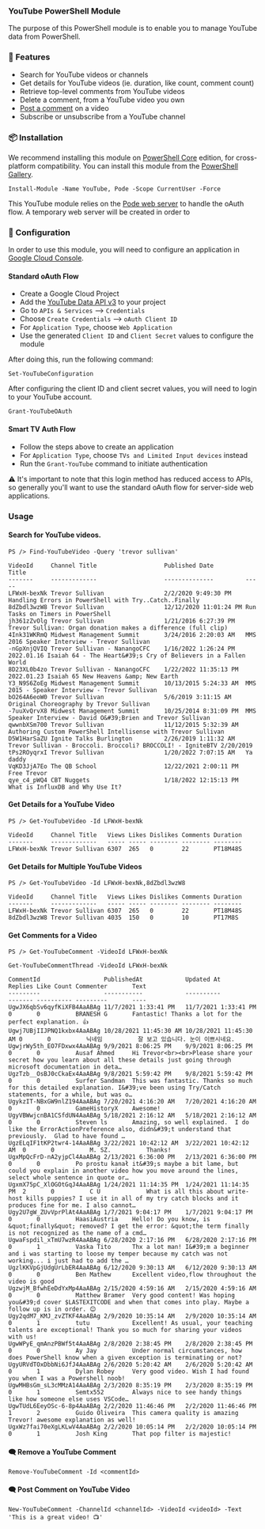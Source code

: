 ### YouTube PowerShell Module

The purpose of this PowerShell module is to enable you to manage YouTube data from PowerShell.

### 🚀 Features

* Search for YouTube videos or channels
* Get details for YouTube videos (ie. duration, like count, comment count)
* Retrieve top-level comments from YouTube videos
* Delete a comment, from a YouTube video you own
* [Post a comment](#-🗨️-post-comment-on-youtube-video) on a video
* Subscribe or unsubscribe from a YouTube channel

### 📦 Installation

We recommend installing this module on [PowerShell Core](https://github.com/powershell/powershell) edition, for cross-platform compatibility.
You can install this module from the [PowerShell Gallery](https://powershellgallery.com).

```
Install-Module -Name YouTube, Pode -Scope CurrentUser -Force
```

This YouTube module relies on the [Pode web server]() to handle the oAuth flow.
A temporary web server will be created in order to 

### 📄 Configuration

In order to use this module, you will need to configure an application in [Google Cloud Console](https://console.cloud.google.com).

#### Standard oAuth Flow

* Create a Google Cloud Project
* Add the [YouTube Data API v3](https://console.cloud.google.com/marketplace/product/google/youtube.googleapis.com) to your project
* Go to `APIs & Services` --> `Credentials`
* Choose `Create Credentials` --> `oAuth Client ID`
* For `Application Type`, choose `Web Application`
* Use the generated `Client ID` and `Client Secret` values to configure the module

After doing this, run the following command:

```
Set-YouTubeConfiguration
```

After configuring the client ID and client secret values, you will need to login to your YouTube account.

```
Grant-YouTubeOAuth
```

#### Smart TV Auth Flow

* Follow the steps above to create an application
* For `Application Type`, choose `TVs and Limited Input devices` instead
* Run the `Grant-YouTube` command to initiate authentication

⚠️ It's important to note that this login method has reduced access to APIs, so generally you'll want to use the standard oAuth flow for server-side web applications.

### Usage

#### Search for YouTube videos.

```
PS /> Find-YouTubeVideo -Query 'trevor sullivan'

VideoId     Channel Title                   Published Date         Title
-------     -------------                   --------------         -----
LFWxH-bexNk Trevor Sullivan                 2/2/2020 9:49:30 PM    Handling Errors in PowerShell with Try..Catch..Finally
8dZbdl3wzW8 Trevor Sullivan                 12/12/2020 11:01:24 PM Run Tasks on Timers in PowerShell
jh361zZvOlg Trevor Sullivan                 1/21/2016 6:27:39 PM   Trevor Sullivan: Organ donation makes a difference (full clip)
4Ink31WKRmQ Midwest Management Summit       3/24/2016 2:20:03 AM   MMS 2016 Speaker Interview - Trevor Sullivan
-nGpXnjQVIQ Trevor Sullivan - NanangoCFC    1/16/2022 1:26:24 PM   2022.01.16 Isaiah 64 - The Heart&#39;s Cry of Believers in a Fallen World
8D23XL0b4zo Trevor Sullivan - NanangoCFC    1/22/2022 11:35:13 PM  2022.01.23 Isaiah 65 New Heavens &amp; New Earth
Y3_N9S6ZoEg Midwest Management Summit       10/13/2015 5:24:33 AM  MMS 2015 - Speaker Interview - Trevor Sullivan
bO264A6eoW0 Trevor Sullivan                 5/6/2019 3:11:15 AM    Original Choreography by Trevor Sullivan
-7uuXvQrvX8 Midwest Management Summit       10/25/2014 8:31:09 PM  MMS Speaker Interview - David O&#39;Brien and Trevor Sullivan
qwwnbXSm700 Trevor Sullivan                 11/12/2015 5:32:39 AM  Authoring Custom PowerShell Intellisense with Trevor Sullivan
D5W1HarSaZU Ignite Talks Burlington         2/26/2019 1:11:32 AM   Trevor Sullivan - Broccoli. Broccoli? BROCCOLI! - IgniteBTV 2/20/2019
tPs2ROyqrxI Trevor Sullivan                 1/20/2022 7:07:15 AM   Ya daddy
VqKD3JjA7Eo The QB School                   12/22/2021 2:00:11 PM  Free Trevor
qye_c4_pWQ4 CBT Nuggets                     1/18/2022 12:15:13 PM  What is InfluxDB and Why Use It?
```

#### Get Details for a YouTube Video

```
PS /> Get-YouTubeVideo -Id LFWxH-bexNk

VideoId     Channel Title   Views Likes Dislikes Comments Duration
-------     -------------   ----- ----- -------- -------- --------
LFWxH-bexNk Trevor Sullivan 6307  265   0        22       PT18M48S
```

#### Get Details for Multiple YouTube Videos

```
PS /> Get-YouTubeVideo -Id LFWxH-bexNk,8dZbdl3wzW8

VideoId     Channel Title   Views Likes Dislikes Comments Duration
-------     -------------   ----- ----- -------- -------- --------
LFWxH-bexNk Trevor Sullivan 6307  265   0        22       PT18M48S
8dZbdl3wzW8 Trevor Sullivan 4035  150   0        10       PT17M8S
```

#### Get Comments for a Video

```
PS /> Get-YouTubeComment -VideoId LFWxH-bexNk

Get-YouTubeCommentThread -VideoId LFWxH-bexNk

CommentId                  PublishedAt            Updated At             Replies Like Count Commenter       Text
---------                  -----------            ----------             ------- ---------- ---------       ----
UgwJX6qbSv6qyfKiXFB4AaABAg 11/7/2021 1:33:41 PM   11/7/2021 1:33:41 PM   0       0          BRANESH G       Fantastic! Thanks a lot for the perfect explanation. 👍
Ugwj7UBjIIJPNQ1kxbx4AaABAg 10/28/2021 11:45:30 AM 10/28/2021 11:45:30 AM 0       0          닉네임          잘 보고 있습니다. 눈이 이쁘시네요.
UgwjrWy5th_EO7FDxwx4AaABAg 9/9/2021 8:06:25 PM    9/9/2021 8:06:25 PM    0       0          Ausaf Ahmed     Hi Trevor<br><br>Please share your secret how you learn about all these details just going through microsoft documentation in deta… 
UgzTzb__OsBJ0cCkaEx4AaABAg 9/8/2021 5:59:42 PM    9/8/2021 5:59:42 PM    0       0          Surfer Sandman  This was fantastic. Thanks so much for this detailed explanation. I&#39;ve been using Try/Catch statements, for a while, but was o… 
UgykzIT-NBxGW9nlZ194AaABAg 7/20/2021 4:16:20 AM   7/20/2021 4:16:20 AM   0       0          GameHistoryX    Awesome!
UgyVBWwjcnBA1CSfdUN4AaABAg 5/18/2021 2:16:12 AM   5/18/2021 2:16:12 AM   0       0          Steven ls       Amazing, so well explained.  I do like the ErrorActionPreference also, didn&#39;t understand that previously.  Glad to have found … 
UgzELqIF1tKP2twr4-14AaABAg 3/22/2021 10:42:12 AM  3/22/2021 10:42:12 AM  0       0          M. SZ.          Thanks!
UgxMpQcFrD-nA2yjpCl4AaABAg 2/13/2021 6:36:00 PM   2/13/2021 6:36:00 PM   0       0          Po prostu kanał it&#39;s maybe a bit lame, but could you explain in another video how you move around the lines, select whole sentence in quote or… 
UgxmX75pC_XlOGOtGqJ4AaABAg 1/24/2021 11:14:35 PM  1/24/2021 11:14:35 PM  2       0          C U             What is all this about write-host kills puppies? I use it in all of my try catch blocks and it produces fine for me. I also cannot… 
Ugy2U7gW_ZUvVprPlAt4AaABAg 1/7/2021 9:04:17 PM    1/7/2021 9:04:17 PM    0       0          HaasiAustria    Hello! Do you know, is &quot;finally&quot; removed? I get the error: &quot;the term finally is not recognized as the name of a cmd… 
UgwaFspdil_xTmU7wzR4AaABAg 6/28/2020 2:17:16 PM   6/28/2020 2:17:16 PM   0       1          Vaska Tito      Thx a lot man! I&#39;m a beginner and i was starting to loose my temper because my catch was not working... i just had to add the … 
UgzlKKVpGjUdgUrLbER4AaABAg 6/12/2020 9:30:13 AM   6/12/2020 9:30:13 AM   0       0          Ben Mathew      Excellent video,flow throughout the video is good
UgzwjM_BfwhEeDdYxMp4AaABAg 2/15/2020 4:59:16 AM   2/15/2020 4:59:16 AM   0       0          Matthew Bramer  Very good content! Was hoping you&#39;d cover $LASTEXITCODE and when that comes into play. Maybe a follow up is in order. 😊        
Ugy2qdM7_KMJ_zvZTKF4AaABAg 2/9/2020 10:35:14 AM   2/9/2020 10:35:14 AM   0       1          tutu            Excellent! As usual, your teaching talents are exceptional! Thank you so much for sharing your videos with us!
UgwWPyE_qmAnzPBWf5t4AaABAg 2/8/2020 2:38:45 PM    2/8/2020 2:38:45 PM    0       0          Ay Jay          Under normal circumstances, how does PowerShell know when a given exception is terminating or not?
UgyURVdTOxDbbNi6JfJ4AaABAg 2/6/2020 5:20:42 AM    2/6/2020 5:20:42 AM    0       1          Dylan Robey     Very good video. Wish I had found you when I was a Powershell noob!
UgwMHBsGm_sL3cMMzA14AaABAg 2/3/2020 8:35:19 PM    2/3/2020 8:35:19 PM    0       1          Semtx552        Always nice to see handy things like how someone else uses VSCode…
UgwTUdL6EeyOSc-6-8p4AaABAg 2/2/2020 11:46:46 PM   2/2/2020 11:46:46 PM   1       2          Guido Oliveira  This camera quality is amazing Trevor! awesome explanation as well!
UgxWz7fai70eXgLKLwV4AaABAg 2/2/2020 10:05:14 PM   2/2/2020 10:05:14 PM   0       1          Josh King       That pop filter is majestic!
```

#### 🗨️ Remove a YouTube Comment

```
Remove-YouTubeComment -Id <commentId>
```

#### 🗨️ Post Comment on YouTube Video 

```
New-YouTubeComment -ChannelId <channelId> -VideoId <videoId> -Text 'This is a great video! 📺'
```

